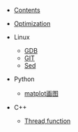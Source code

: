 * [Contents](README.md)

* [Optimization](optimize.md)

* Linux
	- [GDB](Linux/gdb.md)
	- [GIT](Linux/git.md)
	- [Sed](Linux/sed.md)

* Python
  	- [matplot画图](Python/matplot.md)

* C++
	- [Thread,function](C/thread.md)